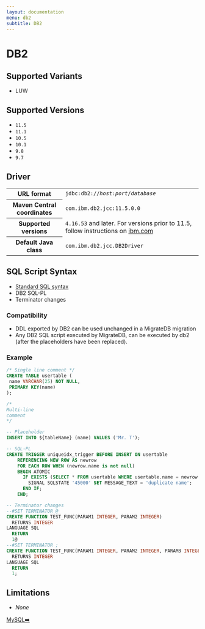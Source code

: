 ```yaml
---
layout: documentation
menu: db2
subtitle: DB2
---
```


# DB2

## Supported Variants

- LUW

## Supported Versions

- `11.5`
- `11.1`
- `10.5`
- `10.1`
- `9.8`
- `9.7`

## Driver

<table class="table">
<tr>
<th>URL format</th>
<td><code>jdbc:db2://<i>host</i>:<i>port</i>/<i>database</i></code></td>
</tr>
<tr>
<th>Maven Central coordinates</th>
<td><code>com.ibm.db2.jcc:11.5.0.0</code></td>
</tr>
<tr>
<th>Supported versions</th>
<td><code>4.16.53</code> and later. For versions prior to 11.5, follow instructions on <a href="http://www-01.ibm.com/support/docview.wss?uid=swg21363866">ibm.com</a></td>
</tr>
<tr>
<th>Default Java class</th>
<td><code>com.ibm.db2.jcc.DB2Driver</code></td>
</tr>
</table>

## SQL Script Syntax

- [Standard SQL syntax](/migratedb/documentation/concepts/migrations#sql-based-migrations#syntax)
- DB2 SQL-PL
- Terminator changes

### Compatibility

- DDL exported by DB2 can be used unchanged in a MigrateDB migration
- Any DB2 SQL script executed by MigrateDB, can be executed by db2 (after the placeholders have been replaced).

### Example

```sql
/* Single line comment */
CREATE TABLE usertable (
 name VARCHAR(25) NOT NULL,
 PRIMARY KEY(name)
);

/*
Multi-line
comment
*/

-- Placeholder
INSERT INTO ${tableName} (name) VALUES ('Mr. T');

-- SQL-PL
CREATE TRIGGER uniqueidx_trigger BEFORE INSERT ON usertable
	REFERENCING NEW ROW AS newrow
    FOR EACH ROW WHEN (newrow.name is not null)
	BEGIN ATOMIC
      IF EXISTS (SELECT * FROM usertable WHERE usertable.name = newrow.name) THEN
        SIGNAL SQLSTATE '45000' SET MESSAGE_TEXT = 'duplicate name';
      END IF;
    END;

-- Terminator changes
--#SET TERMINATOR @
CREATE FUNCTION TEST_FUNC(PARAM1 INTEGER, PARAM2 INTEGER)
  RETURNS INTEGER
LANGUAGE SQL
  RETURN
  1@   
--#SET TERMINATOR ;
CREATE FUNCTION TEST_FUNC(PARAM1 INTEGER, PARAM2 INTEGER, PARAM3 INTEGER)
  RETURNS INTEGER
LANGUAGE SQL
  RETURN
  1;
```

## Limitations

- *None*

<p class="next-steps">
    <a class="btn btn-primary" href="/migratedb/documentation/database/mysql">MySQL➡️</a>
</p>
